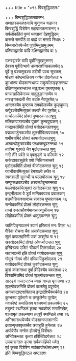 +++
title = "०१८ बिंबशुद्धिपटलः"

+++
बिम्बशुद्धिपटलप्रारम्भः    
अथातस्सम्प्रवक्ष्यामि श्रुणुष्वच षडानन  
बिम्बशुद्धिं विशेषेण महापातकनाशनम् १  
सर्वलोकहितं पुण्यं भक्तानां देहशुद्धिदम्  
दारुजे समपीठे वा बाह्ये वा मण्टपे स्थितः २  
बिम्बमारोपयेच्चैव पूर्वाभिमुखमुत्तमम्  
पश्चिमद्वारके वापि दक्षिणद्वारमेव वा ३  

उत्तरद्वारके वापि पूर्वाभिमुखमुत्तमम्  
देवस्य पूर्वदिग्भागे धान्यराशीन्प्रकल्पयेत् ४  
पूर्वे तु पञ्चसूत्रञ्च उदीची पञ्च सूत्रकम्  
षोडशं कोष्ठमालिख्य गव्येन प्रोक्षयेत्ततः ५  
कुम्भांश्च षोडशान्स्थाप्य सकूर्चालङ्कृतन्तथा  
दक्षिणामुत्तरान्तञ्च चतुःपञ्च पृथक्पृथक् ६  
पनसन्नालिकेरञ्च मातुलुङ्गन्तथैव च  
नारङ्गकदली चैव उदके नैवपूरयेत् ७  
अन्दनञ्चैव कुष्ठञ्च तक्कोलञ्चैव कुङ्कुमम्  
कर्पूरञ्चैवमित्युक्तं कलशे चैव पूरयेत् ८  
गन्धोदकमिदं प्रोक्तं पुष्पादकन्ततश्रुणु  
मलिकापाटलञ्चैव पुन्नागं कुन्दपुष्पकम् ९  
नन्द्यावर्तमिति प्रोक्तं पत्रोदकन्ततश्श्रुणु  
पद्मञ्चार्जुनकञ्चैव तुलसीबिल्वपत्रकम् १०  
शमीपत्रमिदं प्रोक्तं काषायोदन्ततश्रुणु  
अश्वत्थोदुम्बरञ्चैव प्लक्षजम्बूवटन्तथा ११  
त्वक्भिः पूरयते चैव मृदोदकन्तत श्रुणु  
नदी तीरे पर्वते च वृषशृङ्गे च वल्मिके १२  
कर्कटावटसुक्षेत्रे पयो निधिगजान्तरे  
मृदोदकमिति प्रोक्तं बीजोदकन्तत श्रुणु १३  
यवनीवारमित्युक्तं हेमशाली तथैव च  
रक्तशाली सुगन्धी च पल्लवोदमथ श्रुणु १४  
जम्पूप्लक्षवटञ्चैव अश्वत्थोदुम्बरन्तथा  
पल्लवोदकमित्युक्तं रत्नोदकन्तत श्रुणु १५  
इन्द्रनीलञ्च वै डूर्यं माणिक्क्यञ्च प्रवालकम्  
वज्रमौत्तिकश्यामञ्च रत्नञ्च पुष्यरागकम् १६  
रत्नोदकमिदं प्रोक्तं लोहोदकन्तत श्रुणु  
ताम्म्रं रजतसौवर्णमायसन्त्रपुसीकम् १७  
लोहोदकमिदं प्रोक्तं धातूदकन्तत श्रुणु  

जातिपिङ्गाञ्जनं श्यामं हरितालं मनः शिला १८  
गैरिकं रोचना चैव अस्त्रोदकन्तत श्रुणु  
शूलं कपालहरिणी पाशं परशुमेव च १९  
अस्त्रोदकमिदं प्रोक्तं ओषध्योदन्तत श्रुणु  
हरिबेरञ्च उशिरं श्रीकर्णं सितसर्षपम् २०  
जटामाञ्जी इति प्रोक्तं गव्योदकन्तत श्रुणु  
गोमूत्रं गोमयं क्षीरं दधिसर्पिकुशोदकम् २१  
गव्योदकमिदं प्रोक्तं कुशोदकन्तत श्रुणु  
कुशं काशन्तथा दूर्वा व्रीहिश्चैव यवस्तथा २२  
विश्वामित्रमिदं प्रोक्तं शृङ्गोदकन्तत श्रुणु  
सारङ्गं गजदन्तञ्च व्याघ्रं गाण्डा मृगन्तथा २३  
शृङ्गोदकमिति प्रोक्तं कलशेषु प्रपूरयेत्  
अनन्ताद्यष्टशक्तिञ्च इन्द्रादींश्चैवमर्चयेत् २४  
कुम्भस्य पूर्वभागे च तण्डुलेनैव पूरयेत्  
नवकोष्ठं समालिख्य पञ्चगव्यं प्रकल्पयेत् २५  
तदुत्तरे स्थण्डिलं कृत्वा नवकोष्ठं समालिखेत्  
पञ्चामृतं प्रकल्प्याथ तत्पूर्वे स्थण्डिले तथा २६  
अग्निमाराधयेच्चैव षोडशान्कलशानपि  
द्रव्यान्पृथक्पृथक्चैव त्रयाहुतिं हुनेत्ततः २७  
अघोरेणैव मन्त्रेण होमयेत्तु विशेषतः  
अभिषेकन्ततः कृत्वा हविर्न्निवेदयेत्ततः २८  
उपचारान्ततः कृत्वा सर्वकर्मार्हको भवेत्  
एवं कृत्वा विशेषेण सर्वकार्यार्त्थसाधनम् २९  
इति बिम्बशुद्धिपटल अष्टादशः  

